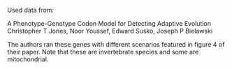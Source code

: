 Used data from:

A Phenotype-Genotype Codon Model for Detecting Adaptive Evolution
Christopher T Jones, Noor Youssef, Edward Susko, Joseph P Bielawski

The authors ran these genes with different scenarios featured in figure 4 of their paper. Note that these are invertebrate species and some are mitochondrial. 
